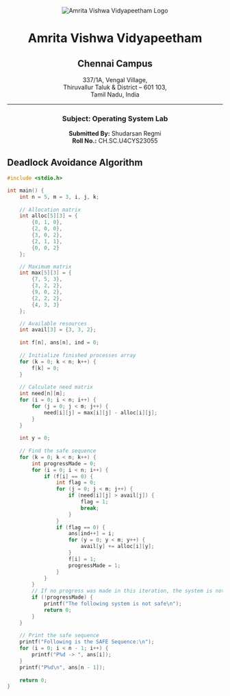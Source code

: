 <div align="center">

![Amrita Vishwa Vidyapeetham Logo](https://webfiles.amrita.edu/2024/04/WhQq1FiB-amrita-vishwa-vidyapeetham-university-logo-colored-version.svg)

# Amrita Vishwa Vidyapeetham
## Chennai Campus
337/1A, Vengal Village,  
Thiruvallur Taluk & District – 601 103,  
Tamil Nadu, India

---

### Subject: Operating System Lab

**Submitted By:** Shudarsan Regmi  
**Roll No.:** CH.SC.U4CYS23055


</div>

## Deadlock Avoidance Algorithm

```c
#include <stdio.h>

int main() {
    int n = 5, m = 3, i, j, k;
    
    // Allocation matrix
    int alloc[5][3] = {
        {0, 1, 0},
        {2, 0, 0},
        {3, 0, 2},
        {2, 1, 1},
        {0, 0, 2}
    };

    // Maximum matrix
    int max[5][3] = {
        {7, 5, 3},
        {3, 2, 2},
        {9, 0, 2},
        {2, 2, 2},
        {4, 3, 3}
    };

    // Available resources
    int avail[3] = {3, 3, 2};
    
    int f[n], ans[n], ind = 0;
    
    // Initialize finished processes array
    for (k = 0; k < n; k++) {
        f[k] = 0;
    }
    
    // Calculate need matrix
    int need[n][m];
    for (i = 0; i < n; i++) {
        for (j = 0; j < m; j++) {
            need[i][j] = max[i][j] - alloc[i][j];
        }
    }
    
    int y = 0;
    
    // Find the safe sequence
    for (k = 0; k < n; k++) {
        int progressMade = 0;
        for (i = 0; i < n; i++) {
            if (f[i] == 0) {
                int flag = 0;
                for (j = 0; j < m; j++) {
                    if (need[i][j] > avail[j]) {
                        flag = 1;
                        break;
                    }
                }
                if (flag == 0) {
                    ans[ind++] = i;
                    for (y = 0; y < m; y++) {
                        avail[y] += alloc[i][y];
                    }
                    f[i] = 1;
                    progressMade = 1;
                }
            }
        }
        // If no progress was made in this iteration, the system is not safe
        if (!progressMade) {
            printf("The following system is not safe\n");
            return 0;
        }
    }
    
    // Print the safe sequence
    printf("Following is the SAFE Sequence:\n");
    for (i = 0; i < n - 1; i++) {
        printf("P%d -> ", ans[i]);
    }
    printf("P%d\n", ans[n - 1]);
    
    return 0;
}

```

